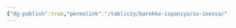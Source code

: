 ```yaml
---
{"dg-publish":true,"permalink":"/tabliczy/barokko-ispaniya/sv-inessa/","dgPassFrontmatter":true}
---
```



